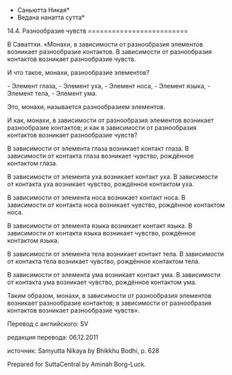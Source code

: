 * Саньютта Никая*
* Ведана нанатта сутта*

14\.4\. Разнообразие чувств
\=\=\=\=\=\=\=\=\=\=\=\=\=\=\=\=\=\=\=\=\=\=\=\=\=

В Саваттхи\. «Монахи, в зависимости от разнообразия элементов возникает разнообразие контактов\. В зависимости от разнообразия контактов возникает разнообразие чувств\.

И что такое, монахи, разнообразие элементов?

\- Элемент глаза,
\- Элемент уха,
\- Элемент носа,
\- Элемент языка,
\- Элемент тела,
\- Элемент ума\.

Это, монахи, называется разнообразием элементов\.

И как, монахи, в зависимости от разнообразия элементов возникает разнообразие контактов; и как в зависимости от разнообразия контактов возникает разнообразие чувств?

В зависимости от элемента глаза возникает контакт глаза\. В зависимости от контакта глаза возникает чувство, рождённое контактом глаза\.

В зависимости от элемента уха возникает контакт уха\. В зависимости от контакта уха возникает чувство, рождённое контактом уха\.

В зависимости от элемента носа возникает контакт носа\. В зависимости от контакта носа возникает чувство, рождённое контактом носа\.

В зависимости от элемента языка возникает контакт языка\. В зависимости от контакта языка возникает чувство, рождённое контактом языка\.

В зависимости от элемента тела возникает контакт тела\. В зависимости от контакта тела возникает чувство, рождённое контактом тела\.

В зависимости от элемента ума возникает контакт ума\. В зависимости от контакта ума возникает чувство, рождённое контактом ума\.

Таким образом, монахи, в зависимости от разнообразия элементов возникает разнообразие контактов; в зависимости от разнообразия контактов возникает разнообразие чувств»\.

Перевод с английского: SV

редакция перевода: 06\.12\.2011

источник: Samyutta Nikaya by Bhikkhu Bodhi, p\. 628

Prepared for SuttaCentral by Aminah Borg\-Luck\.